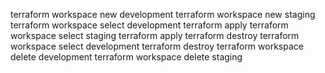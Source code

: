 terraform workspace new development
terraform workspace new staging
terraform workspace select development 
terraform apply
terraform workspace select staging
terraform apply
terraform destroy
terraform workspace select development
terraform destroy
terraform workspace delete development
terraform workspace delete staging


